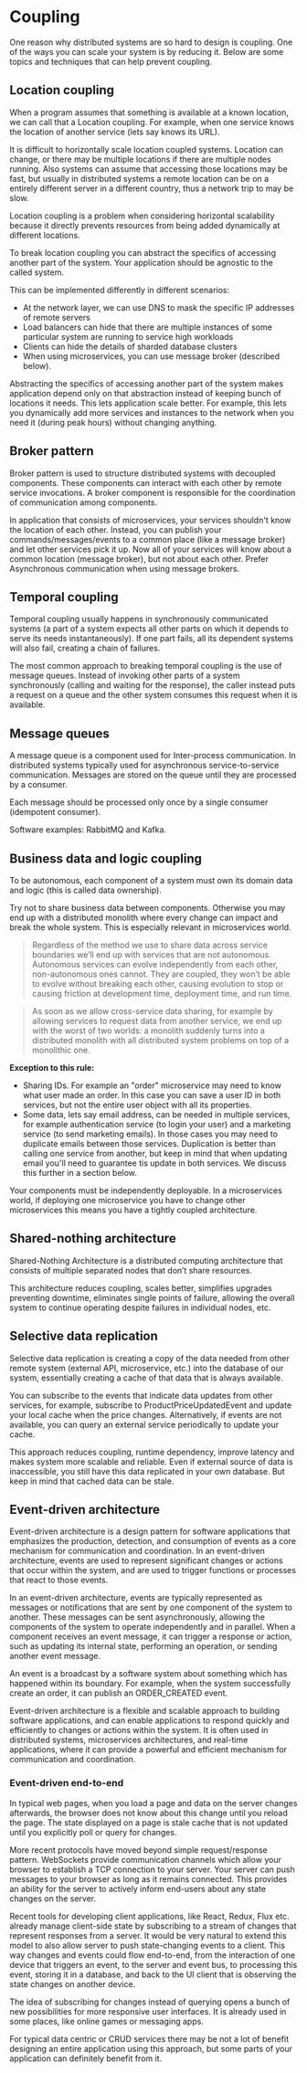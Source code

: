 # Coupling

One reason why distributed systems are so hard to design is coupling. One of the ways you can scale your system is by reducing it. Below are some topics and techniques that can help prevent coupling.

## Location coupling

When a program assumes that something is available at a known location, we can call that a Location coupling. For example, when one service knows the location of another service (lets say knows its URL).

It is difficult to horizontally scale location coupled systems. Location can change, or there may be multiple locations if there are multiple nodes running. Also systems can assume that accessing those locations may be fast, but usually in distributed systems a remote location can be on a entirely different server in a different country, thus a network trip to may be slow.

Location coupling is a problem when considering horizontal scalability because it directly prevents resources from being added dynamically at different locations.

To break location coupling you can abstract the specifics of accessing another part of the system. Your application should be agnostic to the called system.

This can be implemented differently in different scenarios:

- At the network layer, we can use DNS to mask the specific IP addresses of remote servers
- Load balancers can hide that there are multiple instances of some particular system are running to service high workloads
- Clients can hide the details of sharded database clusters
- When using microservices, you can use message broker (described below).

Abstracting the specifics of accessing another part of the system makes application depend only on that abstraction instead of keeping bunch of locations it needs. This lets application scale better. For example, this lets you dynamically add more services and instances to the network when you need it (during peak hours) without changing anything.

## Broker pattern

Broker pattern is used to structure distributed systems with decoupled components. These components can interact with each other by remote service invocations. A broker component is responsible for the coordination of communication among components.

In application that consists of microservices, your services shouldn't know the location of each other. Instead, you can publish your commands/messages/events to a common place (like a message broker) and let other services pick it up. Now all of your services will know about a common location (message broker), but not about each other. Prefer Asynchronous communication when using message brokers.

## Temporal coupling

Temporal coupling usually happens in synchronously communicated systems (a part of a system expects all other parts on which it depends to serve its needs instantaneously). If one part fails, all its dependent systems will also fail, creating a chain of failures.

The most common approach to breaking temporal coupling is the use of message queues. Instead of invoking other parts of a system synchronously (calling and waiting for the response), the caller instead puts a request on a queue and the other system consumes this request when it is available.

## Message queues

A message queue is a component used for Inter-process communication. In distributed systems typically used for asynchronous service-to-service communication. Messages are stored on the queue until they are processed by a consumer.

Each message should be processed only once by a single consumer (idempotent consumer).

Software examples: RabbitMQ and Kafka.

## Business data and logic coupling

To be autonomous, each component of a system must own its domain data and logic (this is called data ownership).

Try not to share business data between components. Otherwise you may end up with a distributed monolith where every change can impact and break the whole system. This is especially relevant in microservices world.

> Regardless of the method we use to share data across service boundaries we’ll end up with services that are not autonomous. Autonomous services can evolve independently from each other, non-autonomous ones cannot. They are coupled, they won’t be able to evolve without breaking each other, causing evolution to stop or causing friction at development time, deployment time, and run time.

> As soon as we allow cross-service data sharing, for example by allowing services to request data from another service, we end up with the worst of two worlds: a monolith suddenly turns into a distributed monolith with all distributed system problems on top of a monolithic one.

**Exception to this rule:**

- Sharing IDs. For example an "order" microservice may need to know what user made an order. In this case you can save a user ID in both services, but not the entire user object with all its properties.
- Some data, lets say email address, can be needed in multiple services, for example authentication service (to login your user) and a marketing service (to send marketing emails). In those cases you may need to duplicate emails between those services. Duplication is better than calling one service from another, but keep in mind that when updating email you'll need to guarantee tis update in both services. We discuss this further in a section below.

Your components must be independently deployable. In a microservices world, if deploying one microservice you have to change other microservices this means you have a tightly coupled architecture.

## Shared-nothing architecture

Shared-Nothing Architecture is a distributed computing architecture that consists of multiple separated nodes that don’t share resources.

This architecture reduces coupling, scales better, simplifies upgrades preventing downtime, eliminates single points of failure, allowing the overall system to continue operating despite failures in individual nodes, etc.

## Selective data replication

Selective data replication is creating a copy of the data needed from other remote system (external API, microservice, etc.) into the database of our system, essentially creating a cache of that data that is always available.

You can subscribe to the events that indicate data updates from other services, for example, subscribe to ProductPriceUpdatedEvent and update your local cache when the price changes. Alternatively, if events are not available, you can query an external service periodically to update your cache.

This approach reduces coupling, runtime dependency, improve latency and makes system more scalable and reliable. Even if external source of data is inaccessible, you still have this data replicated in your own database. But keep in mind that cached data can be stale.

## Event-driven architecture

Event-driven architecture is a design pattern for software applications that emphasizes the production, detection, and consumption of events as a core mechanism for communication and coordination. In an event-driven architecture, events are used to represent significant changes or actions that occur within the system, and are used to trigger functions or processes that react to those events.

In an event-driven architecture, events are typically represented as messages or notifications that are sent by one component of the system to another. These messages can be sent asynchronously, allowing the components of the system to operate independently and in parallel. When a component receives an event message, it can trigger a response or action, such as updating its internal state, performing an operation, or sending another event message.

An event is a broadcast by a software system about something which has happened within its boundary. For example, when the system successfully create an order, it can publish an ORDER_CREATED event.

Event-driven architecture is a flexible and scalable approach to building software applications, and can enable applications to respond quickly and efficiently to changes or actions within the system. It is often used in distributed systems, microservices architectures, and real-time applications, where it can provide a powerful and efficient mechanism for communication and coordination.

### Event-driven end-to-end

In typical web pages, when you load a page and data on the server changes afterwards, the browser does not know about this change until you reload the page. The state displayed on a page is stale cache that is not updated until you explicitly poll or query for changes.

More recent protocols have moved beyond simple request/response pattern. WebSockets provide communication channels which allow your browser to establish a TCP connection to your server. Your server can push messages to your browser as long as it remains connected. This provides an ability for the server to actively inform end-users about any state changes on the server.

Recent tools for developing client applications, like React, Redux, Flux etc. already manage client-side state by subscribing to a stream of changes that represent responses from a server. It would be very natural to extend this model to also allow server to push state-changing events to a client. This way changes and events could flow end-to-end, from the interaction of one device that triggers an event, to the server and event bus, to processing this event, storing it in a database, and back to the UI client that is observing the state changes on another device.

The idea of subscribing for changes instead of querying opens a bunch of new possibilities for more responsive user interfaces. It is already used in some places, like online games or messaging apps.

For typical data centric or CRUD services there may be not a lot of benefit designing an entire application using this approach, but some parts of your application can definitely benefit from it.

